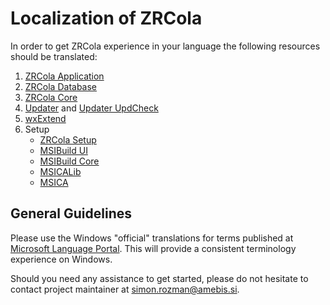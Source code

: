 # Localization of ZRCola

In order to get ZRCola experience in your language the following resources should be translated:

1. [ZRCola Application](https://www.transifex.com/amebis/zrcola/app/)
2. [ZRCola Database](https://www.transifex.com/amebis/zrcola/database/)
3. [ZRCola Core](https://www.transifex.com/amebis/zrcola/core/)
4. [Updater](https://www.transifex.com/amebis/updater/updater/) and [Updater UpdCheck](https://www.transifex.com/amebis/updater/updcheck/)
5. [wxExtend](https://www.transifex.com/amebis/wxextend/wxextend/)
6. Setup
   - [ZRCola Setup](https://www.transifex.com/amebis/zrcola/setup/)
   - [MSIBuild UI](https://www.transifex.com/amebis/msibuild/ui/)
   - [MSIBuild Core](https://www.transifex.com/amebis/msibuild/core/)
   - [MSICALib](https://www.transifex.com/amebis/msicalib/msicalib/)
   - [MSICA](https://www.transifex.com/amebis/msica/msica/)

## General Guidelines

Please use the Windows "official" translations for terms published at [Microsoft Language Portal](https://www.microsoft.com/en-us/language). This will provide a consistent terminology experience on Windows.

Should you need any assistance to get started, please do not hesitate to contact project maintainer at [simon.rozman@amebis.si](mailto:simon.rozman@amebis.si).
